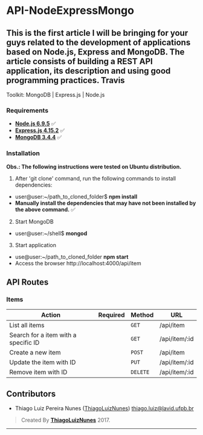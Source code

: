 # API-NodeExpressMongo

This is the first article I will be bringing for your guys related to the development of applications based on Node.js, Express and MongoDB. The article consists of building a REST API application, its description and using good programming practices.
Travis
---

Toolkit: MongoDB | Express.js | Node.js

### Requirements ###

* **[Node.js 6.9.5](http://nodejs.org/en/)** :white_check_mark:
* **[Express.js 4.15.2](http://expressjs.com/)** :white_check_mark:
* **[MongoDB 3.4.4](https://www.mongodb.com/)** :white_check_mark:

### Installation ###

**Obs.: The following instructions were tested on Ubuntu distribution.**

1. After 'git clone' command, run the following commands to install dependencies:
  - user@user:~/path_to_cloned_folder$ **npm install**
  - **Manually install the dependencies that may have not been installed by the above command.** :white_check_mark:

2. Start MongoDB
  - user@user:~/shell$ **mongod**

3. Start application
  - use@user:~/path_to_cloned_folder **npm start**
  - Access the browser http://localhost:4000/api/item
  
  ## API Routes ##

### Items ###
|   Action                                  | Required          | Method    | URL
| ------------------------------------------|-------------------|-----------|-----------------------------------------------------
|   List all items                        |                   |  `GET`   | /api/item
|   Search for a item with a specific ID  |                   |  `GET`    | /api/item/:id
|   Create a new item                     |                   |  `POST`   | /api/item
|   Update the item with ID               |                   |  `PUT`   | /api/item/:id
|   Remove item with ID                   |                   |  `DELETE`   | /api/item/:id

## Contributors

* Thiago Luiz Pereira Nunes ([ThiagoLuizNunes](https://github.com/ThiagoLuizNunes)) thiago.luiz@lavid.ufpb.br

>Created By **[ThiagoLuizNunes](https://www.linkedin.com/in/thiago-luiz-507483112/)** 2017.

---
